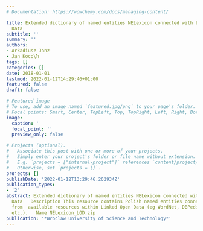 ```yaml
---
# Documentation: https://wowchemy.com/docs/managing-content/

title: Extended dictionary of named entities NELexicon connected with Linked Open
  Data
subtitle: ''
summary: ''
authors:
- Arkadiusz Janz
- Jan Koco\ŉ
tags: []
categories: []
date: 2018-01-01
lastmod: 2022-01-12T14:29:46+01:00
featured: false
draft: false

# Featured image
# To use, add an image named `featured.jpg/png` to your page's folder.
# Focal points: Smart, Center, TopLeft, Top, TopRight, Left, Right, BottomLeft, Bottom, BottomRight.
image:
  caption: ''
  focal_point: ''
  preview_only: false

# Projects (optional).
#   Associate this post with one or more of your projects.
#   Simply enter your project's folder or file name without extension.
#   E.g. `projects = ["internal-project"]` references `content/project/deep-learning/index.md`.
#   Otherwise, set `projects = []`.
projects: []
publishDate: '2022-01-12T13:29:46.262934Z'
publication_types:
- '2'
abstract: Extended dictionary of named entities NELexicon connected with Linked Open
  Data   Description This resource contains Polish named entities connected with terminology
  from  available resources within Linked Open Data (eg WordNet, DBPedia, Wikipedia,
  etc.).   Name NELexicon_LOD.zip
publication: '*Wroclaw University of Science and Technology*'
---
```

